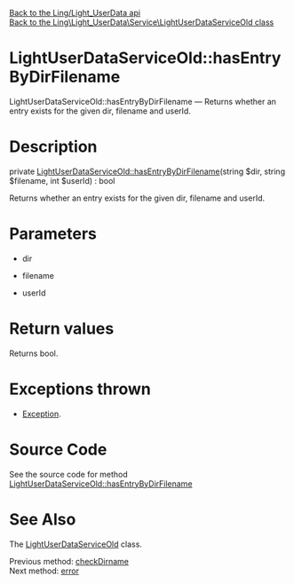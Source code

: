 [Back to the Ling/Light_UserData api](https://github.com/lingtalfi/Light_UserData/blob/master/doc/api/Ling/Light_UserData.md)<br>
[Back to the Ling\Light_UserData\Service\LightUserDataServiceOld class](https://github.com/lingtalfi/Light_UserData/blob/master/doc/api/Ling/Light_UserData/Service/LightUserDataServiceOld.md)


LightUserDataServiceOld::hasEntryByDirFilename
================



LightUserDataServiceOld::hasEntryByDirFilename — Returns whether an entry exists for the given dir, filename and userId.




Description
================


private [LightUserDataServiceOld::hasEntryByDirFilename](https://github.com/lingtalfi/Light_UserData/blob/master/doc/api/Ling/Light_UserData/Service/LightUserDataServiceOld/hasEntryByDirFilename.md)(string $dir, string $filename, int $userId) : bool




Returns whether an entry exists for the given dir, filename and userId.




Parameters
================


- dir

    

- filename

    

- userId

    


Return values
================

Returns bool.


Exceptions thrown
================

- [Exception](http://php.net/manual/en/class.exception.php).&nbsp;







Source Code
===========
See the source code for method [LightUserDataServiceOld::hasEntryByDirFilename](https://github.com/lingtalfi/Light_UserData/blob/master/Service/LightUserDataServiceOld.php#L1749-L1757)


See Also
================

The [LightUserDataServiceOld](https://github.com/lingtalfi/Light_UserData/blob/master/doc/api/Ling/Light_UserData/Service/LightUserDataServiceOld.md) class.

Previous method: [checkDirname](https://github.com/lingtalfi/Light_UserData/blob/master/doc/api/Ling/Light_UserData/Service/LightUserDataServiceOld/checkDirname.md)<br>Next method: [error](https://github.com/lingtalfi/Light_UserData/blob/master/doc/api/Ling/Light_UserData/Service/LightUserDataServiceOld/error.md)<br>

